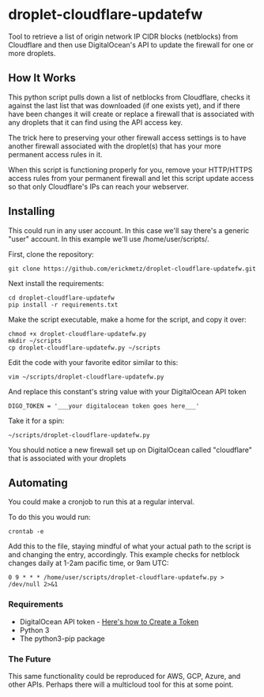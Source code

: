 # droplet-cloudflare-updatefw
Tool to retrieve a list of origin network IP CIDR blocks (netblocks) from Cloudflare and then use DigitalOcean's API to update the firewall for one or more droplets.

## How It Works
This python script pulls down a list of netblocks from Cloudflare, checks it against the last list that was downloaded (if one exists yet), and if there have been changes it will create or replace a firewall that is associated with any droplets that it can find using the API access key.

The trick here to preserving your other firewall access settings is to have another firewall associated with the droplet(s) that has your more permanent access rules in it.

When this script is functioning properly for you, remove your HTTP/HTTPS access rules from your permanent firewall and let this script update access so that only Cloudflare's IPs can reach your webserver.

## Installing
This could run in any user account. In this case we'll say there's a generic "user" account. In this example we'll use /home/user/scripts/.

First, clone the repository:
```
git clone https://github.com/erickmetz/droplet-cloudflare-updatefw.git
```

Next install the requirements:
```
cd droplet-cloudflare-updatefw
pip install -r requirements.txt
```

Make the script executable, make a home for the script, and copy it over:
```
chmod +x droplet-cloudflare-updatefw.py
mkdir ~/scripts
cp droplet-cloudflare-updatefw.py ~/scripts
```

Edit the code with your favorite editor similar to this:
```
vim ~/scripts/droplet-cloudflare-updatefw.py
```

And replace this constant's string value with your DigitalOcean API token
```
DIGO_TOKEN = '___your digitalocean token goes here___'

```

Take it for a spin:
```
~/scripts/droplet-cloudflare-updatefw.py
```

You should notice a new firewall set up on DigitalOcean called "cloudflare" that is associated with your droplets

## Automating
You could make a cronjob to run this at a regular interval.

To do this you would run:
```
crontab -e

```

Add this to the file, staying mindful of what your actual path to the script is and changing the entry, accordingly. This example checks for netblock changes daily at 1-2am pacific time, or 9am UTC:
```
0 9 * * * /home/user/scripts/droplet-cloudflare-updatefw.py > /dev/null 2>&1

```

### Requirements
* DigitalOcean API token - [Here's how to Create a Token](https://docs.digitalocean.com/reference/api/create-personal-access-token/)
* Python 3
* The python3-pip package

### The Future
This same functionality could be reproduced for AWS, GCP, Azure, and other APIs. Perhaps there will a multicloud tool for this at some point.
